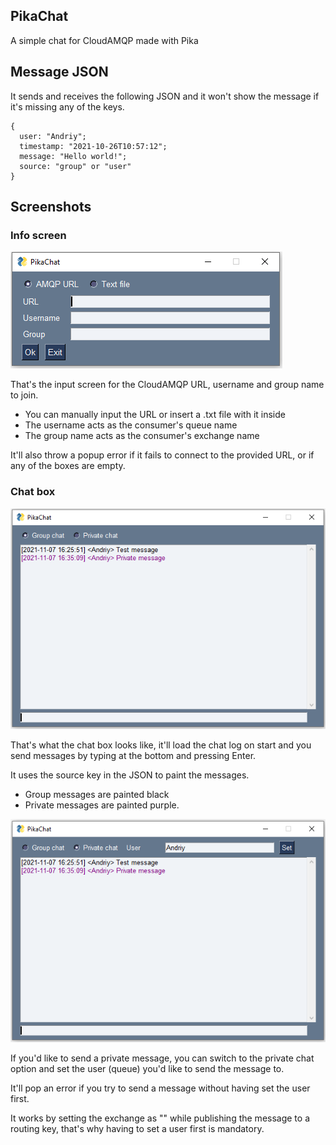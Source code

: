 ## PikaChat

A simple chat for CloudAMQP made with Pika

## Message JSON

It sends and receives the following JSON and it won't show the message if it's missing any of the keys.
```
{
  user: "Andriy";
  timestamp: "2021-10-26T10:57:12";
  message: "Hello world!";
  source: "group" or "user"
}
```

## Screenshots
### Info screen

![Info screen](/imgs/Info.PNG?raw=true)

That's the input screen for the CloudAMQP URL, username and group name to join.

* You can manually input the URL or insert a .txt file with it inside
* The username acts as the consumer's queue name
* The group name acts as the consumer's exchange name

It'll also throw a popup error if it fails to connect to the provided URL, or if any of the boxes are empty.

### Chat box

![Chat box](/imgs/ChatBox.PNG?raw=true)

That's what the chat box looks like, it'll load the chat log on start and you send messages by typing at the bottom and pressing Enter.

It uses the source key in the JSON to paint the messages.
* Group messages are painted black 
* Private messages are painted purple. 

![Private box](/imgs/PrivateBox.PNG?raw=true)

If you'd like to send a private message, you can switch to the private chat option and set the user (queue) you'd like to send the message to.

It'll pop an error if you try to send a message without having set the user first.

It works by setting the exchange as "" while publishing the message to a routing key, that's why having to set a user first is mandatory.